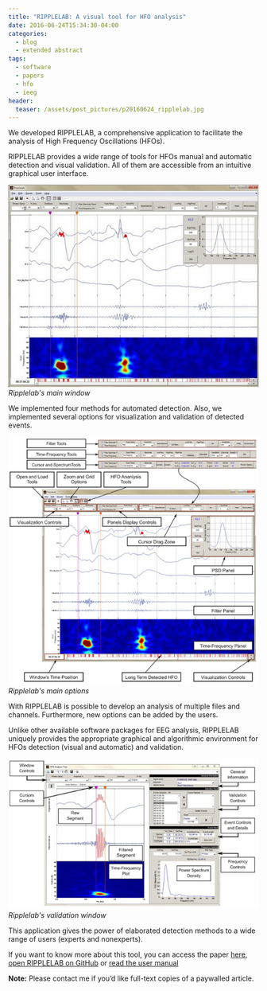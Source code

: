 ```yaml
---
title: "RIPPLELAB: A visual tool for HFO analysis"
date: 2016-06-24T15:34:30-04:00
categories:
  - blog
  - extended abstract
tags:
  - software
  - papers
  - hfo
  - ieeg
header:
  teaser: /assets/post_pictures/p20160624_ripplelab.jpg
---
```


We developed RIPPLELAB, a comprehensive application to facilitate the analysis of High Frequency Oscillations (HFOs). 

RIPPLELAB provides a wide range of tools for HFOs manual and automatic detection and visual validation. All of them are accessible from an intuitive graphical user interface. 

![RIPPLELAB](\assets\post_pictures\p20160624_ripplelab.jpg "Ripplelab main window")
*Ripplelab's main window*

We implemented four methods for automated detection. Also, we implemented several options for visualization and validation of detected events.

![RIPPLELAB_options](\assets\post_pictures\p20160624_ripplelab_main.png "Ripplelab main options")
*Ripplelab's main options*

With RIPPLELAB is possible to develop an analysis of multiple files and channels. Furthermore, new options can be added by the users.

Unlike other available software packages for EEG analysis, RIPPLELAB uniquely provides the appropriate graphical and algorithmic environment for HFOs detection (visual and automatic) and validation.

![RIPPLELAB_validation](\assets\post_pictures\p20160624_ripplelab_validation.png "Ripplelab validation window")
*Ripplelab's validation window*

This application gives the power of elaborated detection methods to a wide range of users (experts and nonexperts).

If you want to know more about this tool, you can access the paper [here](https://journals.plos.org/plosone/article?id=10.1371/journal.pone.0158276), [open RIPPLELAB on GitHub](https://github.com/BSP-Uniandes/RIPPLELAB/) or [read the user manual](https://www.researchgate.net/publication/298348144_RIPPLELAB's_User_Manual)

**Note:** Please contact me if you’d like full-text copies of a paywalled article.
